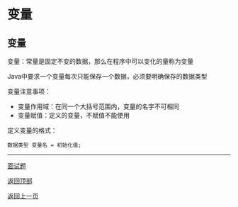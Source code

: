 # 变量

## 变量

变量：常量是固定不变的数据，那么在程序中可以变化的量称为变量

Java中要求一个变量每次只能保存一个数据，必须要明确保存的数据类型

变量注意事项：

- 变量作用域：在同一个大括号范围内，变量的名字不可相同
- 变量赋值：定义的变量，不赋值不能使用

定义变量的格式：

    数据类型 变量名 = 初始化值;
    

------

[面试题](Interview.md)

[返回顶部](#变量与数据类型)

[返回上一页](../../KnowledgePoint.md)
